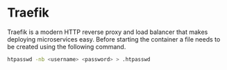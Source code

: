 # Traefik

Traefik is a modern HTTP reverse proxy and load balancer that makes deploying
microservices easy. Before starting the container a file needs to be created
using the following command.

```bash
htpasswd -nb <username> <password> > .htpasswd
```
